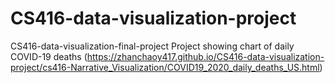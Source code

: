 # CS416-data-visualization-project
CS416-data-visualization-final-project
Project showing chart of daily COVID-19 deaths
(https://zhanchaoy417.github.io/CS416-data-visualization-project/cs416-Narrative_Visualization/COVID19_2020_daily_deaths_US.html)
